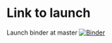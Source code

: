 # Link to launch

Launch binder at master [![Binder](https://mybinder.org/badge_logo.svg)](https://mybinder.org/v2/gh/TheZetner/cases/master?urlpath=shiny/inst/app/)
